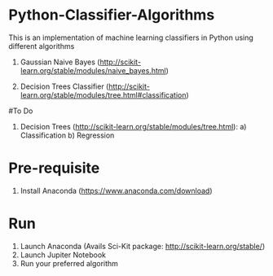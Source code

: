 # Python-Classifier-Algorithms
This is an implementation of machine learning classifiers in Python using different algorithms
1. Gaussian Naive Bayes (http://scikit-learn.org/stable/modules/naive_bayes.html)

2. Decision Trees Classifier (http://scikit-learn.org/stable/modules/tree.html#classification)

#To Do
1. Decision Trees (http://scikit-learn.org/stable/modules/tree.html):
a) Classification
b) Regression

# Pre-requisite
1. Install Anaconda (https://www.anaconda.com/download)

# Run
1. Launch Anaconda (Avails Sci-Kit package: http://scikit-learn.org/stable/)
2. Launch Jupiter Notebook
3. Run your preferred algorithm

